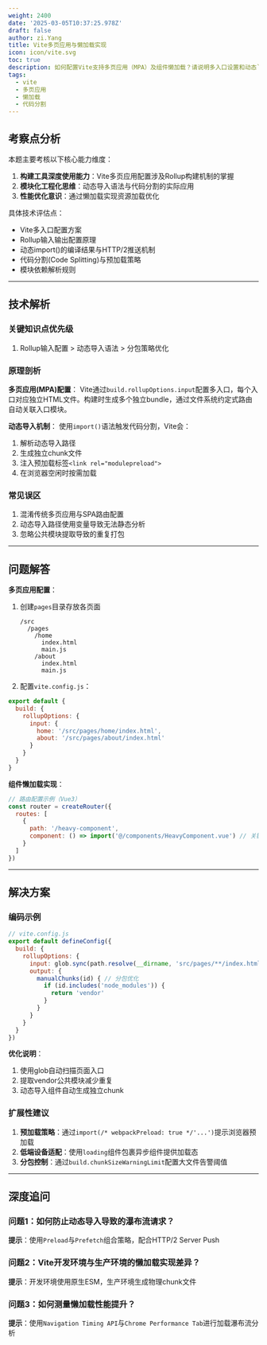 ```yaml
---
weight: 2400
date: '2025-03-05T10:37:25.978Z'
draft: false
author: zi.Yang
title: Vite多页应用与懒加载实现
icon: icon/vite.svg
toc: true
description: 如何配置Vite支持多页应用（MPA）及组件懒加载？请说明多入口设置和动态`import()`语法的具体实现方式？
tags:
  - vite
  - 多页应用
  - 懒加载
  - 代码分割
---
```


## 考察点分析

本题主要考核以下核心能力维度：

1. **构建工具深度使用能力**：Vite多页应用配置涉及Rollup构建机制的掌握
2. **模块化工程化思维**：动态导入语法与代码分割的实际应用
3. **性能优化意识**：通过懒加载实现资源加载优化

具体技术评估点：

- Vite多入口配置方案
- Rollup输入输出配置原理
- 动态import()的编译结果与HTTP/2推送机制
- 代码分割(Code Splitting)与预加载策略
- 模块依赖解析规则

---

## 技术解析

### 关键知识点优先级

1. Rollup输入配置 > 动态导入语法 > 分包策略优化

### 原理剖析

**多页应用(MPA)配置**：
Vite通过`build.rollupOptions.input`配置多入口，每个入口对应独立HTML文件。构建时生成多个独立bundle，通过文件系统约定式路由自动关联入口模块。

**动态导入机制**：
使用`import()`语法触发代码分割，Vite会：

1. 解析动态导入路径
2. 生成独立chunk文件
3. 注入预加载标签`<link rel="modulepreload">`
4. 在浏览器空闲时按需加载

### 常见误区

1. 混淆传统多页应用与SPA路由配置
2. 动态导入路径使用变量导致无法静态分析
3. 忽略公共模块提取导致的重复打包

---

## 问题解答

**多页应用配置**：

1. 创建`pages`目录存放各页面

   ```
   /src
     /pages
       /home
         index.html
         main.js
       /about
         index.html
         main.js
   ```

2. 配置`vite.config.js`：

```javascript
export default {
  build: {
    rollupOptions: {
      input: {
        home: '/src/pages/home/index.html',
        about: '/src/pages/about/index.html'
      }
    }
  }
}
```

**组件懒加载实现**：

```javascript
// 路由配置示例（Vue3）
const router = createRouter({
  routes: [
    {
      path: '/heavy-component',
      component: () => import('@/components/HeavyComponent.vue') // 关键语法
    }
  ]
})
```

---

## 解决方案

### 编码示例

```javascript
// vite.config.js
export default defineConfig({
  build: {
    rollupOptions: {
      input: glob.sync(path.resolve(__dirname, 'src/pages/**/index.html')),
      output: {
        manualChunks(id) { // 分包优化
          if (id.includes('node_modules')) {
            return 'vendor'
          }
        }
      }
    }
  }
})
```

**优化说明**：

1. 使用glob自动扫描页面入口
2. 提取vendor公共模块减少重复
3. 动态导入组件自动生成独立chunk

### 扩展性建议

1. **预加载策略**：通过`import(/* webpackPreload: true */'...')`提示浏览器预加载
2. **低端设备适配**：使用`loading`组件包裹异步组件提供加载态
3. **分包控制**：通过`build.chunkSizeWarningLimit`配置大文件告警阈值

---

## 深度追问

### 问题1：如何防止动态导入导致的瀑布流请求？

**提示**：使用`Preload`与`Prefetch`组合策略，配合HTTP/2 Server Push

### 问题2：Vite开发环境与生产环境的懒加载实现差异？

**提示**：开发环境使用原生ESM，生产环境生成物理chunk文件

### 问题3：如何测量懒加载性能提升？

**提示**：使用`Navigation Timing API`与`Chrome Performance Tab`进行加载瀑布流分析
